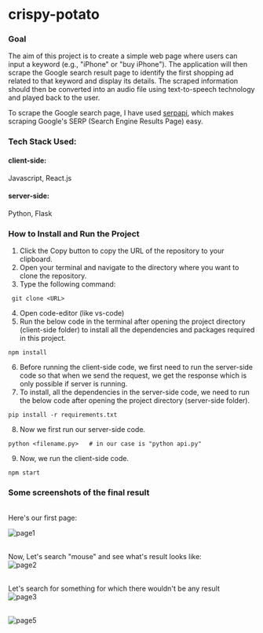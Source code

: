 # crispy-potato
### Goal 
The aim of this project is to create a simple web page where users can input a keyword (e.g., "iPhone" or "buy iPhone"). The application will then scrape the Google search result page to identify the first shopping ad related to that keyword and display its details. The scraped information should then be converted into an audio file using text-to-speech technology and played back to the user.

To scrape the Google search page, I have used <a href="https://serpapi.com/">serpapi</a>, which makes scraping Google's SERP (Search Engine Results Page) easy.

### Tech Stack Used:
#### client-side: 
Javascript, React.js
#### server-side:
Python, Flask

###  How to Install and Run the Project
1. Click the Copy button to copy the URL of the repository to your clipboard.
2. Open your terminal and navigate to the directory where you want to clone the repository.
3. Type the following command:
```
 git clone <URL>
```
4. Open code-editor (like vs-code)
5. Run the below code in the terminal after opening the project directory (client-side folder) to install all the dependencies and packages required in this project.
```
npm install
```
6. Before running the client-side code, we first need to run the server-side code so that when we send the request, we get the response which is only possible if server is running.
7. To install, all the dependencies in the server-side code, we need to run the below code after opening the project directory (server-side folder).
```
pip install -r requirements.txt
```
8. Now we first run our server-side code.
```
python <filename.py>   # in our case is "python api.py"
```
9. Now, we run the client-side code.
```
npm start
```

### Some screenshots of the final result
<br>
Here's our first page: 
<br>

![page1](https://github.com/Aam1rcreates/crispy-potato/assets/68699410/84216059-767f-4bd2-bc13-8b39b31e2004)
<br>
<br>

Now, Let's search "mouse" and see what's result looks like:
<br>
![page2](https://github.com/Aam1rcreates/crispy-potato/assets/68699410/5d44a6a2-34c7-45f9-a2f9-62c923cc53e2)
<br>
<br>

Let's search for something for which there wouldn't be any result
<br>
![page3](https://github.com/Aam1rcreates/crispy-potato/assets/68699410/8be7d214-9b43-49da-9be3-be1e4e4d6264)
<br>
<br>


![page5](https://github.com/Aam1rcreates/crispy-potato/assets/68699410/e120ee17-8efb-451f-944d-f5ec55c5d750)









